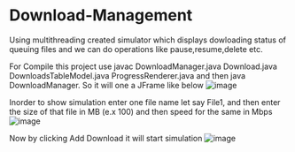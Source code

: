 # Download-Management
Using multithreading created simulator which displays dowloading status of queuing files and we can do operations like pause,resume,delete etc. 

For Compile this project use javac DownloadManager.java Download.java DownloadsTableModel.java ProgressRenderer.java
and then java DownloadManager. 
So it will one a JFrame like below 
![image](https://github.com/user-attachments/assets/597a0360-8bef-4a55-aeee-6b14b69b85d3)

Inorder to show simulation enter one file name let say File1, and then enter the size of that file in MB (e.x 100) and then speed for the same in Mbps
![image](https://github.com/user-attachments/assets/bb5404d3-6666-43d0-ba5d-b1902a40e5b9)

Now by clicking Add Download it will start simulation
![image](https://github.com/user-attachments/assets/9ab75e44-dc3d-42cc-be20-d5cfd6edc801)
